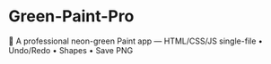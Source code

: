 # Green-Paint-Pro
🎨 A professional neon-green Paint app — HTML/CSS/JS single-file • Undo/Redo • Shapes • Save PNG
